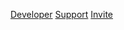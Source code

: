 [Developer](https://www.youtube.com/channel/UCAmMDRbsEOvz5vSk-m6idgw?view_as=subscriber)
[Support](https://discord.io/lycanroc)
[Invite](https://discordapp.com/oauth2/authorize?client_id=468067999753175050&scope=bot)
